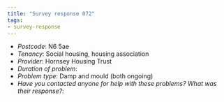 ```yaml
---
title: "Survey response 072"
tags: 
- survey-response
---
```


- *Postcode*: N6 5ae  
- *Tenancy*: Social housing, housing association  
- *Provider*: Hornsey Housing Trust 
- *Duration of problem*:   
- *Problem type*: Damp and mould (both ongoing)  
- *Have you contacted anyone for help with these problems? What was their response?*: 